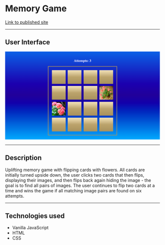 # Memory Game

[Link to published site](https://annaaxelsson051.github.io/Memory-Game/)

---

## User Interface

![User interface](User-interface.png)

---

## Description 

Uplifting memory game with flipping cards with flowers. All cards are initially turned upside down, the user clicks two cards that then flips, displaying their images, and then flips back again hiding the image - the goal is to find all pairs of images. The user continues to flip two cards at a time and wins the game if all matching image pairs are found on six attempts.

---

## Technologies used

- Vanilla JavaScript
- HTML
- CSS





